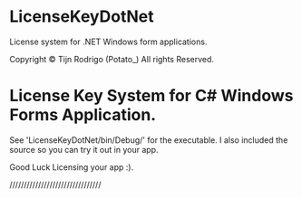 # LicenseKeyDotNet
License system for .NET Windows form applications.

Copyright © Tijn Rodrigo (Potato_) All rights Reserved.

# License Key System for C# Windows Forms Application.

See 'LicenseKeyDotNet/bin/Debug/' for the executable. I also included the source so you can try it out in your app. 

Good Luck Licensing your app :).

////////////////////////////////
